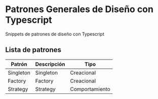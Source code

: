 # Patrones Generales de Diseño con Typescript

Snippets de patrones de diseño con Typescript

## Lista de patrones

Patrón    | Descripción | Tipo
---       | ---         | ---    
Singleton | Singleton  | Creacional
Factory   | Factory    | Creacional
Strategy  | Strategy   | Comportamiento
